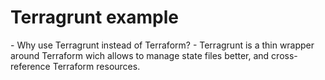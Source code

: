 # Terragrunt example
   \- Why use Terragrunt instead of Terraform?
   \- Terragrunt is a thin wrapper around Terraform wich allows to manage state files better, and cross-reference Terraform resources.
